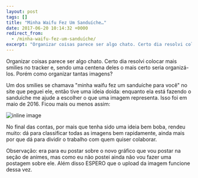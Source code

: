 ```yaml
---
layout: post
tags: []
title: "Minha Waifu Fez Um Sanduíche…"
date: 2017-06-20 10:14:32 +0000
redirect_from:
  - /minha-waifu-fez-um-sanduíche/
excerpt: "Organizar coisas parece ser algo chato. Certo dia resolvi colocar mais smilies no tracker e, sendo uma centena deles o mais certo seria..."
---
```


Organizar coisas parece ser algo chato. Certo dia resolvi colocar mais smilies no tracker e, sendo uma centena deles o mais certo seria organizá-los. Porém como organizar tantas imagens?

Um dos smilies se chamava "minha waifu fez um sanduíche para você" no site que peguei ele, então tive uma ideia doida: enquanto ela está fazendo o sanduíche me ajude a escolher o que uma imagem representa. Isso foi em maio de 2016. Ficou mais ou menos assim:

![inline image](https://res.cloudinary.com/qgustavor/image/upload/v1497953672/hfz4cy4e1cxrr0p9oobi.png)

No final das contas, por mais que tenha sido uma ideia bem boba, rendeu muito: dá para classificar todas as imagens bem rapidamente, ainda mais por que dá para dividir o trabalho com quem quiser colaborar.

Observação: era para eu postar sobre o novo gráfico que vou postar na seção de animes, mas como eu não postei ainda não vou fazer uma postagem sobre ele. Além disso ESPERO que o upload da imagem funcione dessa vez.